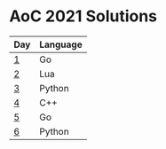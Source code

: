 # AoC 2021 Solutions

|        Day | Language |
| ---------- | -------- |
| [1](day_1) |       Go |
| [2](day_2) |      Lua |
| [3](day_3) |   Python |
| [4](day_4) |      C++ |
| [5](day_5) |       Go |
| [6](day_6) |   Python |
